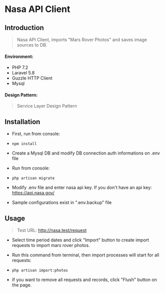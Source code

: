 # Nasa API Client
 
 ## Introduction
 
>  Nasa API Client, imports "Mars Rover Photos"  and saves image sources to DB.


 #### Environment:
 - PHP 7.2
 - Laravel 5.8
 - Guzzle HTTP Client
 - Mysql
 
 #### Design Pattern:
> Service Layer Design Pattern 
 
 ## Installation
 
 - First, run from console:
-     npm install

 - Create a Mysql DB and modify DB connection auth informations on .env file

 - Run from console:
 
-     php artisan migrate

 - Modify .env file and enter nasa api key. If you don't have an api key: https://api.nasa.gov/

 - Sample configurations exist in ".env.backup" file
 
 
 ## Usage
 
> Test URL: http://nasa.test/request
 
 - Select time period dates and click "Import" button to create import requests to import mars rover photos.

 - Run this command from terminal, then import processes will start for all requests:
-     php artisan import:photos 

- If you want to remove all requests and records, click "Flush" button on the page.
